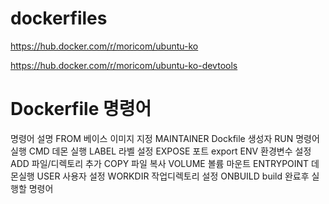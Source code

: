 # dockerfiles
https://hub.docker.com/r/moricom/ubuntu-ko

https://hub.docker.com/r/moricom/ubuntu-ko-devtools


# Dockerfile 명령어
명령어	설명
FROM	베이스 이미지 지정
MAINTAINER	Dockfile 생성자
RUN	명령어 실행
CMD	데몬 실행
LABEL	라벨 설정
EXPOSE	포트 export
ENV	환경변수 설정
ADD	파일/디렉토리 추가
COPY	파일 복사
VOLUME	볼륨 마운트
ENTRYPOINT	데몬실행
USER	사용자 설정
WORKDIR	작업디렉토리 설정
ONBUILD	build 완료후 실행할 명령어
